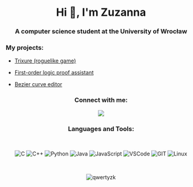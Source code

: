 <h1 align="center">Hi 👋, I'm Zuzanna</h1>
<h3 align="center">A computer science student at the University of Wrocław</h3>


<h3 align="left">My projects:</h3>

- [Trixure (roguelike game)](https://github.com/qwertyzk/Trixure)

- [First-order logic proof assistant](https://github.com/qwertyzk/FOL_proof_assistant)

- [Bezier curve editor](https://github.com/qwertyzk/Bezier_curve_editor)

<h3 align="center">Connect with me:</h3>
<p align="center">
<a href="https://www.linkedin.com/in/zuzanna-kurnicka-214666302/"><img src="https://img.shields.io/badge/LinkedIn-0077B5?style=for-the-badge&logo=linkedin&logoColor=white"/> </a>
</p>



<h3 align="center">Languages and Tools:</h3>
<br>

<p align="center">

<img src="https://img.shields.io/badge/C%20-%23007ACC.svg?style=for-the-badge&logo=c&logoColor=white" alt="C">
<img src="https://img.shields.io/badge/C++%20-%2300599C.svg?style=for-the-badge&logo=c%2B%2B&logoColor=white" alt="C++">
<img src="https://img.shields.io/badge/Python-%233776AB?style=for-the-badge&logo=python&logoColor=FFD569" alt="Python">
<img src="https://img.shields.io/badge/Java-%23FF5722?style=for-the-badge&logo=Java&logoColor=white" alt="Java">
<img src="https://img.shields.io/badge/JavaScript-%23F7DF1E?style=for-the-badge&logo=JavaScript&logoColor=black" alt="JavaScript">
<img src="https://img.shields.io/badge/Vscode-%23007ACC?style=for-the-badge&logo=visualstudiocode&logoColor=white" alt="VSCode">
<img src="https://img.shields.io/badge/Git-%23F05032?style=for-the-badge&logo=git&logoColor=white" alt="GIT">
<img src="https://img.shields.io/badge/Linux-%23FCC624?style=for-the-badge&logo=linux&logoColor=black" alt="Linux">

</p>

<br>   
    

<p align="center">
<img src="https://github-readme-stats.vercel.app/api/top-langs?username=qwertyzk&show_icons=true&locale=en&layout=compact" alt="qwertyzk" />
</p>
